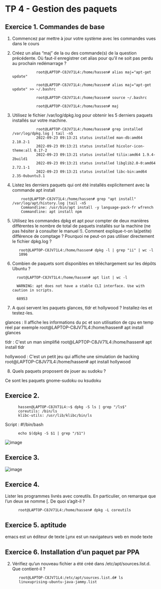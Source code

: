 # TP 4 - Gestion des paquets
## Exercice 1. Commandes de base

1. Commencez par mettre à jour votre système avec les commandes vues dans le cours


2. Créez un alias “maj” de la ou des commande(s) de la question précédente. Où faut-il enregistrer cet
alias pour qu’il ne soit pas perdu au prochain redémarrage ?

                  root@LAPTOP-C8JV71L4:/home/hassen# alias maj="apt-get update"
      
                  root@LAPTOP-C8JV71L4:/home/hassen# alias maj="apt-get update" >> ~/.bashrc
      
                  root@LAPTOP-C8JV71L4:/home/hassen# source ~/.bashrc
      
                  root@LAPTOP-C8JV71L4:/home/hassen# maj

3. Utilisez le fichier /var/log/dpkg.log pour obtenir les 5 derniers paquets installés sur votre machine.

                  root@LAPTOP-C8JV71L4:/home/hassen# grep installed /var/log/dpkg.log | tail -n5
                  2022-09-23 09:13:21 status installed man-db:amd64 2.10.2-1
                  2022-09-23 09:13:21 status installed hicolor-icon-theme:all 0.17-2
                  2022-09-23 09:13:21 status installed tilix:amd64 1.9.4-2build1
                  2022-09-23 09:13:21 status installed libglib2.0-0:amd64 2.72.1-1
                  2022-09-23 09:13:21 status installed libc-bin:amd64 2.35-0ubuntu3.1
                  

4. Listez les derniers paquets qui ont été installés explicitement avec la commande apt install

           root@LAPTOP-C8JV71L4:/home/hassen# grep "apt install" /var/log/apt/history.log |tail -n5
           Commandline: /usr/bin/apt install -y language-pack-fr wfrench
           Commandline: apt install npm


5. Utilisez les commandes dpkg et apt pour compter de deux manières différentes le nombre de total de paquets installés sur la machine (ne pas hésiter à consulter le manuel !). Comment explique-t-on la(petite) différence de comptage ? Pourquoi ne peut-on pas utiliser directement le fichier dpkg.log ?
          
          root@LAPTOP-C8JV71L4:/home/hassen# dpkg -l | grep "ii" | wc -l
          1096
          
 6. Combien de paquets sont disponibles en téléchargement sur les dépôts Ubuntu ?
 
          root@LAPTOP-C8JV71L4:/home/hassen# apt list | wc -l

          WARNING: apt does not have a stable CLI interface. Use with caution in scripts.

          68953
 
7. A quoi servent les paquets glances, tldr et hollywood ? Installez-les et testez-les.

glances : Il affiche les informations du pc et son utilisation de cpu en temp réel par exemple
          root@LAPTOP-C8JV71L4:/home/hassen# apt install glances

tldr :  C'est un man simplifié 
          root@LAPTOP-C8JV71L4:/home/hassen# apt install tldr
          
hollywood : C'est un petit jeu qui affiche une simulation de hacking
          root@LAPTOP-C8JV71L4:/home/hassen# apt install hollywood

8. Quels paquets proposent de jouer au sudoku ? 

Ce sont les paquets gnome-sudoku ou ksudoku

## Exercice 2.

          hassen@LAPTOP-C8JV71L4:~$ dpkg -S ls | grep "/ls$"
          coreutils: /bin/ls
          klibc-utils: /usr/lib/klibc/bin/ls
          
  Script :
          #!/bin/bash

          echo $(dpkg -S $1 | grep "/$1")

![image](https://user-images.githubusercontent.com/80455696/192234659-dd18dfab-70d2-4714-8c1c-dad7bf0818e1.png)

## Exercice 3.

![image](https://user-images.githubusercontent.com/80455696/192236187-0682fbc7-9630-42e7-96c8-59598e75f942.png)

## Exercice 4.

Lister les programmes livrés avec coreutils. En particulier, on remarque que l’un deux se nomme [. De quoi s’agit-il ?

          root@LAPTOP-C8JV71L4:/home/hassen# dpkg -L coreutils

## Exercice 5. aptitude

emacs est un éditeur de texte
Lynx est un navigateurs web en mode texte

## Exercice 6. Installation d’un paquet par PPA

2. Vérifiez qu’un nouveau fichier a été créé dans /etc/apt/sources.list.d. Que contient-il ?
          
          root@LAPTOP-C8JV71L4:/etc/apt/sources.list.d# ls
          linuxuprising-ubuntu-java-jammy.list
